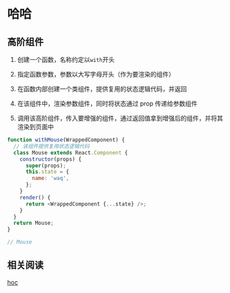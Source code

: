 # 哈哈

## 高阶组件

1. 创建一个函数，名称约定以`with`开头

2. 指定函数参数，参数以大写字母开头（作为要渲染的组件）

3. 在函数内部创建一个类组件，提供复用的状态逻辑代码，并返回

4. 在该组件中，渲染参数组件，同时将状态通过 prop 传递给参数组件

5. 调用该高阶组件，传入要增强的组件，通过返回值拿到增强后的组件，并将其渲染到页面中

```javascript
function withMouse(WrappedComponent) {
  // 该组件提供复用状态逻辑代码
  class Mouse extends React.Component {
    constructor(props) {
      super(props);
      this.state = {
        name: 'waq',
      };
    }
    render() {
      return <WrappedComponent {...state} />;
    }
  }
  return Mouse;
}

// Mouse
```

## 相关阅读

[hoc](https://www.bilibili.com/video/BV14y4y1g7M4?p=64&spm_id_from=pageDriver)
